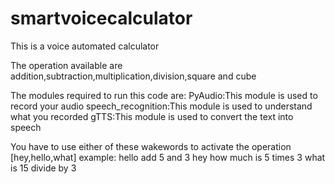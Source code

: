 # smartvoicecalculator

This is a voice automated calculator

The operation available are addition,subtraction,multiplication,division,square and cube

The modules required to run this code are:
PyAudio:This module is used to record your audio
speech_recognition:This module is used to understand what you recorded
gTTS:This module is used to convert the text into speech


You have to use either of these wakewords to activate the operation [hey,hello,what]
example:
hello add 5 and 3
hey how much is 5 times 3
what is 15 divide by 3
